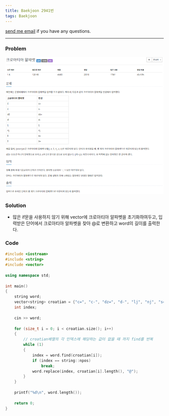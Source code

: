 ```yaml
---
title: Baekjoon 2941번
tags: Baekjoon
---
```


[send me email](mailto:jewel7492@gmail.com) if you have any questions.

<!--more-->

---
### Problem  
   
![그림1](/assets/Baekjoon/2941/1.PNG)  

### Solution  
* 많은 if문을 사용하지 않기 위해 vector에 크로아티아 알파벳을 초기화하여두고, 입력받은 단어에서 크로아티아 알파벳을 찾아 @로 변환하고 word의 길이를 출력한다.  

### Code  
```cpp
#include <iostream>
#include <string>
#include <vector>

using namespace std;

int main()
{
    string word;
    vector<string> croatian = {"c=", "c-", "dz=", "d-", "lj", "nj", "s=", "z="};
    int index;

    cin >> word;

    for (size_t i = 0; i < croatian.size(); i++)
    {
        // croatian배열의 각 인덱스에 해당하는 값이 없을 때 까지 find를 반복
        while (1)
        {
            index = word.find(croatian[i]);
            if (index == string::npos)
                break;
            word.replace(index, croatian[i].length(), "@");
        }
    }

    printf("%d\n", word.length());

    return 0;
}
```